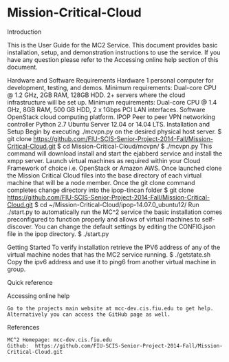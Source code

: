 Mission-Critical-Cloud
======================

Introduction

This is the User Guide for the MC2 Service. This document provides basic installation, setup, and demonstration instructions to use the service. If you have any question please refer to the Accessing online help section of this document.

Hardware and Software Requirements
	Hardware
		1 personal computer for development, testing, and demos. Minimum requirements: Dual-core CPU @ 1.2 GHz, 2GB RAM, 128GB HDD.
		2+ servers where the cloud infrastructure will be set up. Minimum requirements: Dual-core CPU @ 1.4 GHz, 8GB RAM, 500 GB HDD, 2 x 1Gbps PCI LAN interfaces.
	Software
		OpenStack cloud computing platform.
		IPOP Peer to peer VPN networking controller
		Python 2.7
		Ubuntu Server 12.04 or 14.04 LTS.
Installation and Setup
	Begin by executing ./mcvpn.py on the desired physical host server.
		$ git clone https://github.com/FIU-SCIS-Senior-Project-2014-Fall/Mission-Critical-Cloud.git
		$ cd Mission-Critical-Cloud/mcvpn/
		$ ./mcvpn.py
	This command will download install and start the ejabberd service and install the xmpp server.
	Launch virtual machines as required within your Cloud Framework of choice i.e. OpenStack or Amazon AWS. 
	Once launched clone the Mission Critical Cloud files into the base directory of each virtual machine that will be a node member. Once the git clone command completes change directory into the ipop-tincan folder
		$ git clone https://github.com/FIU-SCIS-Senior-Project-2014-Fall/Mission-Critical-Cloud.git
		$ cd ~/Mission-Critical-Cloud/ipop-14.07.0_ubuntu12/
	Run ./start.py to automatically run the MC^2 service the basic installation comes preconfigured to function properly and allows of virtual machines to self- discover.  You can change the default settings by editing the CONFIG.json file in the ipop directory.
		$ ./start.py

Getting Started 
	To verify installation retrieve the IPV6 address of any of the virtual machine nodes that has the MC2 service running. 
		$ ./getstate.sh
	Copy the ipv6 address and use it to ping6 from another virtual machine in group.

Quick reference

Accessing online help

	Go to the projects main website at mcc-dev.cis.fiu.edu to get help. Alternatively you can access the GitHub page as well.

References

	MC^2 Homepage: mcc-dev.cis.fiu.edu
	Github:  https://github.com/FIU-SCIS-Senior-Project-2014-Fall/Mission-Critical-Cloud.git

